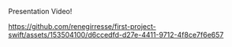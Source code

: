 Presentation Video!


https://github.com/renegirresse/first-project-swift/assets/153504100/d6ccedfd-d27e-4411-9712-4f8ce7f6e657
